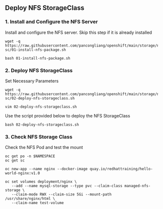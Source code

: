## Deploy NFS StorageClass

### 1. Install and Configure the NFS Server
Install and configure the NFS server. Skip this step if it is already installed

```
wget -q https://raw.githubusercontent.com/pancongliang/openshift/main/storage/nfs-sc/01-install-nfs-package.sh

bash 01-install-nfs-package.sh
```

### 2. Deploy NFS StorageClass

Set Necessary Parameters
```
wget -q https://raw.githubusercontent.com/pancongliang/openshift/main/storage/nfs-sc/02-deploy-nfs-storageclass.sh

vim 02-deploy-nfs-storageclass.sh
```

Use the script provided below to deploy the NFS StorageClass
```
bash 02-deploy-nfs-storageclass.sh
```

### 3. Check NFS Storage Class
Check the NFS Pod and test the mount
```
oc get po -n $NAMESPACE
oc get sc

oc new-app --name nginx --docker-image quay.io/redhattraining/hello-world-nginx:v1.0

oc set volumes deployment/nginx \
   --add --name mysql-storage --type pvc --claim-class managed-nfs-storage \
   --claim-mode RWX --claim-size 5Gi --mount-path /usr/share/nginx/html \
   --claim-name test-volume
```

